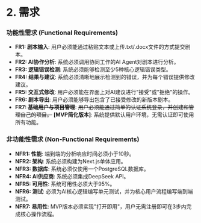 # 2. 需求
### **功能性需求 (Functional Requirements)**
* **FR1: 剧本输入**: 用户必须能通过粘贴文本或上传.txt/.docx文件的方式提交剧本。
* **FR2: AI协作分析**: 系统必须调用协同工作的AI Agent对剧本进行分析。
* **FR3: 逻辑错误检测**: 系统必须能够检测至少5种核心逻辑错误类型。
* **FR4: 结果与建议**: 系统必须清晰地展示检测到的错误，并为每个错误提供修改建议。
* **FR5: 交互式修改**: 用户必须能在界面上对AI建议进行"接受"或"拒绝"的操作。
* **FR6: 剧本导出**: 用户必须能够导出包含了已接受修改的新版本剧本。
* **FR7: ~~基础用户与项目管理~~**: ~~用户必须能通过简单的认证系统登录，并创建和管理自己的项目。~~ **[MVP简化版本]**: 系统提供默认用户环境，无需认证即可使用所有功能。

### **非功能性需求 (Non-Functional Requirements)**
* **NFR1: 性能**: 端到端的分析响应时间必须小于10秒。
* **NFR2: 架构**: 系统必须构建为Next.js单体应用。
* **NFR3: 数据库**: 系统必须仅使用一个PostgreSQL数据库。
* **NFR4: AI供应商**: 系统必须集成DeepSeek API。
* **NFR5: 可用性**: 系统可用性必须大于95%。
* **NFR6: 测试**: 必须为AI核心逻辑编写单元测试，并为核心用户流程编写端到端测试。
* **NFR7: 易用性**: MVP版本必须实现"打开即用"，用户无需注册即可在3步内完成核心操作流程。

